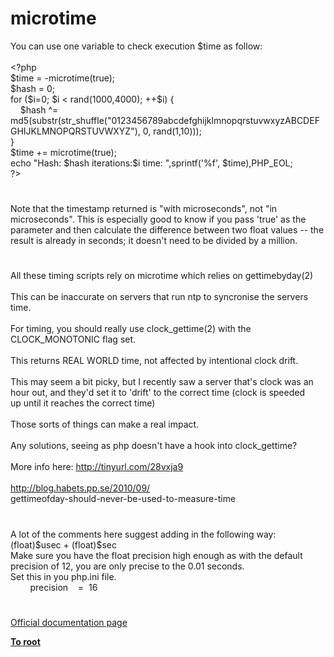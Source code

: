 # microtime




<div class="phpcode"><span class="html">
You can use one variable to check execution $time as follow:
<br>
<br><span class="default">&lt;?php
<br>$time </span><span class="keyword">= -</span><span class="default">microtime</span><span class="keyword">(</span><span class="default">true</span><span class="keyword">);
<br></span><span class="default">$hash </span><span class="keyword">= </span><span class="default">0</span><span class="keyword">;
<br>for (</span><span class="default">$i</span><span class="keyword">=</span><span class="default">0</span><span class="keyword">; </span><span class="default">$i </span><span class="keyword">&lt; </span><span class="default">rand</span><span class="keyword">(</span><span class="default">1000</span><span class="keyword">,</span><span class="default">4000</span><span class="keyword">); ++</span><span class="default">$i</span><span class="keyword">) {
<br>&#xA0; &#xA0; </span><span class="default">$hash </span><span class="keyword">^= </span><span class="default">md5</span><span class="keyword">(</span><span class="default">substr</span><span class="keyword">(</span><span class="default">str_shuffle</span><span class="keyword">(</span><span class="string">&quot;0123456789abcdefghijklmnopqrstuvwxyzABCDEFGHIJKLMNOPQRSTUVWXYZ&quot;</span><span class="keyword">), </span><span class="default">0</span><span class="keyword">, </span><span class="default">rand</span><span class="keyword">(</span><span class="default">1</span><span class="keyword">,</span><span class="default">10</span><span class="keyword">)));
<br>}
<br></span><span class="default">$time </span><span class="keyword">+= </span><span class="default">microtime</span><span class="keyword">(</span><span class="default">true</span><span class="keyword">);
<br>echo </span><span class="string">&quot;Hash: </span><span class="default">$hash</span><span class="string"> iterations:</span><span class="default">$i</span><span class="string"> time: &quot;</span><span class="keyword">,</span><span class="default">sprintf</span><span class="keyword">(</span><span class="string">&apos;%f&apos;</span><span class="keyword">, </span><span class="default">$time</span><span class="keyword">),</span><span class="default">PHP_EOL</span><span class="keyword">;
<br></span><span class="default">?&gt;</span>
</span>
</div>
  

#


<div class="phpcode"><span class="html">
Note that the timestamp returned is &quot;with microseconds&quot;, not &quot;in microseconds&quot;. This is especially good to know if you pass &apos;true&apos; as the parameter and then calculate the difference between two float values -- the result is already in seconds; it doesn&apos;t need to be divided by a million.</span>
</div>
  

#


<div class="phpcode"><span class="html">
All these timing scripts rely on microtime which relies on gettimebyday(2)<br><br>This can be inaccurate on servers that run ntp to syncronise the servers<br>time.<br><br>For timing, you should really use clock_gettime(2) with the<br>CLOCK_MONOTONIC flag set.<br><br>This returns REAL WORLD time, not affected by intentional clock drift.<br><br>This may seem a bit picky, but I recently saw a server that&apos;s clock was an<br>hour out, and they&apos;d set it to &apos;drift&apos; to the correct time (clock is speeded<br>up until it reaches the correct time)<br><br>Those sorts of things can make a real impact.<br><br>Any solutions, seeing as php doesn&apos;t have a hook into clock_gettime?<br><br>More info here: <a href="http://tinyurl.com/28vxja9" rel="nofollow" target="_blank">http://tinyurl.com/28vxja9</a><br><br><a href="http://blog.habets.pp.se/2010/09/" rel="nofollow" target="_blank">http://blog.habets.pp.se/2010/09/</a><br>gettimeofday-should-never-be-used-to-measure-time</span>
</div>
  

#


<div class="phpcode"><span class="html">
A lot of the comments here suggest adding in the following way:&#xA0; (float)$usec + (float)$sec<br>Make sure you have the float precision high enough as with the default precision of 12, you are only precise to the 0.01 seconds.&#xA0; <br>Set this in you php.ini file.<br>&#xA0; &#xA0; &#xA0; &#xA0; precision&#xA0; &#xA0; =&#xA0; 16</span>
</div>
  

#

[Official documentation page](https://www.php.net/manual/en/function.microtime.php)

**[To root](/README.md)**